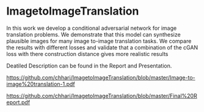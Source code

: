 # ImagetoImageTranslation

In this work we develop a conditional adversarial network for image translation problems. We demonstrate that this model can synthesize plausible images for many image to-image translation tasks. We compare the results with different losses and validate that a combination of the cGAN loss with there construction distance gives more realistic results


Deatiled Description can be found in the Report and Presentation.

https://github.com/chhari/ImagetoImageTranslation/blob/master/Image-to-image%20translation-1.pdf

https://github.com/chhari/ImagetoImageTranslation/blob/master/Final%20Report.pdf
